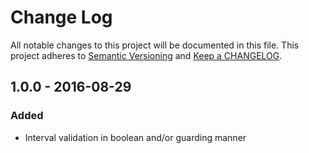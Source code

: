 # Change Log

All notable changes to this project will be documented in this file.
This project adheres to [Semantic Versioning](http://semver.org/) and [Keep a CHANGELOG](http://keepachangelog.com).

## 1.0.0 - 2016-08-29

### Added

* Interval validation in boolean and/or guarding manner
